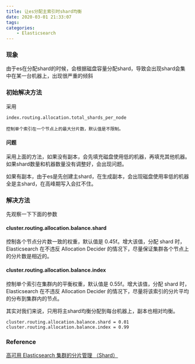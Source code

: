 ```yaml
---
title: 让es分配主索引时shard均衡
date: 2020-03-01 21:33:07
tags:
categories:
	- Elasticsearch
---
```





### 现象

由于es在分配shard的时候，会根据磁盘容量分配shard，导致会出现shard会集中在某一台机器上，出现很严重的倾斜

### 初始解决方法

采用
```
index.routing.allocation.total_shards_per_node

控制单个索引在一个节点上的最大分片数，默认值是不限制。
```

#### 问题

采用上面的方法，如果没有副本，会先填充磁盘使用低的机器，再填充其他机器。如果shard数量和机器数量没有调整好，会出现问题。

如果有副本，由于es是先创建主shard，在生成副本，会出现磁盘使用率低的机器全是主shard，在高峰期写入会扛不住。

### 解决方法


先观察一下下面的参数

####  cluster.routing.allocation.balance.shard

控制各个节点分片数一致的权重，默认值是 0.45f。增大该值，分配 shard 时，Elasticsearch 在不违反 Allocation Decider 的情况下，尽量保证集群各个节点上的分片数是相近的。

#### cluster.routing.allocation.balance.index

控制单个索引在集群内的平衡权重，默认值是 0.55f。增大该值，分配 shard 时，Elasticsearch 在不违反 Allocation Decider 的情况下，尽量将该索引的分片平均的分布到集群内的节点。



其实对我们来说，只用将主shard均衡分配到每台机器上，副本也相对均衡。


```
cluster.routing.allocation.balance.shard = 0.01
cluster.routing.allocation.balance.index = 0.99
```

### Reference

[高可用 Elasticsearch 集群的分片管理 （Shard）](https://www.jianshu.com/p/210465322e18)